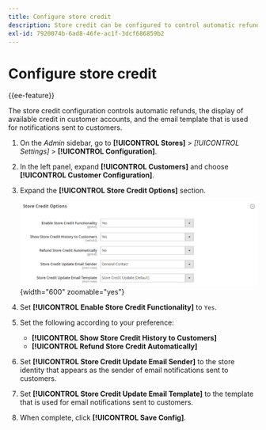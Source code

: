 ```yaml
---
title: Configure store credit
description: Store credit can be configured to control automatic refunds and available credit for customers.
exl-id: 7920074b-6ad8-46fe-ac1f-3dcf686859b2
---
```

# Configure store credit

{{ee-feature}}

The store credit configuration controls automatic refunds, the display of available credit in customer accounts, and the email template that is used for notifications sent to customers.

1. On the _Admin_ sidebar, go to **[!UICONTROL Stores]** > _[!UICONTROL Settings]_ > **[!UICONTROL Configuration]**.

1. In the left panel, expand **[!UICONTROL Customers]** and choose **[!UICONTROL Customer Configuration]**.

1. Expand the **[!UICONTROL Store Credit Options]** section.

   ![Store Credit Options](../configuration-reference/customers/assets/customer-configuration-store-credit-options.png){width="600" zoomable="yes"}

1. Set **[!UICONTROL Enable Store Credit Functionality]** to `Yes`.

1. Set the following according to your preference:

   * **[!UICONTROL Show Store Credit History to Customers]**
   * **[!UICONTROL Refund Store Credit Automatically]**

1. Set **[!UICONTROL Store Credit Update Email Sender]** to the store identity that appears as the sender of email notifications sent to customers.

1. Set **[!UICONTROL Store Credit Update Email Template]** to the template that is used for email notifications sent to customers.

1. When complete, click **[!UICONTROL Save Config]**.
